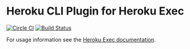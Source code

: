 # Heroku CLI Plugin for Heroku Exec

[![Circle CI](https://circleci.com/gh/heroku/heroku-ps-exec/tree/master.svg?style=svg)](https://circleci.com/gh/heroku/heroku-ps-exec/tree/master)
[![Build Status](https://travis-ci.org/heroku/heroku-ps-exec.svg?branch=master)](https://travis-ci.org/heroku/heroku-ps-exec)

For usage information see the [Heroku Exec documentation](https://devcenter.heroku.com/articles/heroku-exec).
